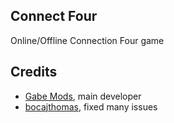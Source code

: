## Connect Four
Online/Offline Connection Four game

## Credits 
- [Gabe Mods](gabemods.github.io/about), main developer
- [bocajthomas](https://github.com/bocajthomas), fixed many issues